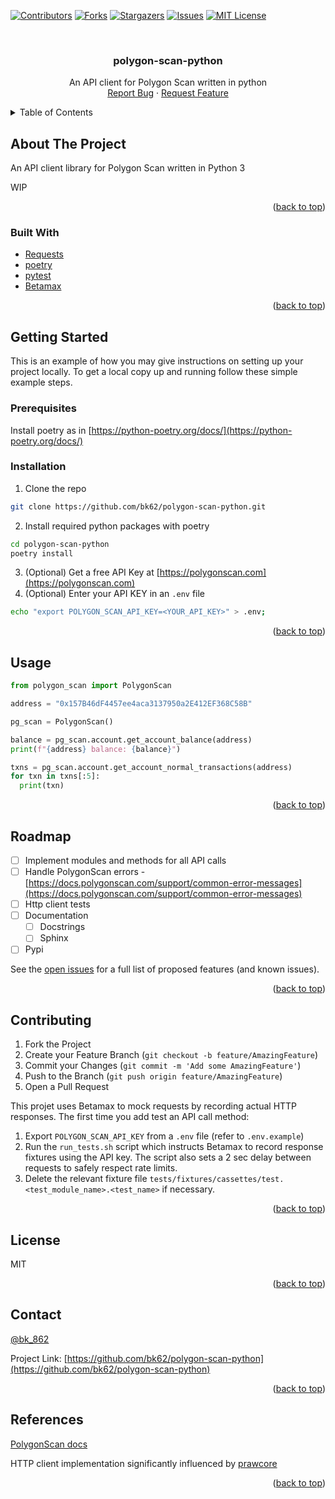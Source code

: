 <div id="top"></div>

<!-- PROJECT SHIELDS -->

[![Contributors][contributors-shield]][contributors-url]
[![Forks][forks-shield]][forks-url]
[![Stargazers][stars-shield]][stars-url]
[![Issues][issues-shield]][issues-url]
[![MIT License][license-shield]][license-url]

<!-- [![LinkedIn][linkedin-shield]][linkedin-url] -->

<!-- PROJECT LOGO -->
<br />
<div align="center">
  <a href="https://github.com/bk62/polygon-scan-python">
    <!-- <img src="images/logo.png" alt="Logo" width="80" height="80"> -->
  </a>

<h3 align="center">polygon-scan-python</h3>

  <p align="center">
    An API client for Polygon Scan written in python
    <br />
    <!-- <a href="https://github.com/bk62/polygon-scan-python"><strong>Explore the docs »</strong></a> -->
    <!-- <br /> -->
    <!-- <br /> -->
    <!-- <a href="https://github.com/bk62/polygon-scan-python">View Demo</a> -->
    <!-- · -->
    <a href="https://github.com/bk62/polygon-scan-python/issues">Report Bug</a>
    ·
    <a href="https://github.com/bk62/polygon-scan-python/issues">Request Feature</a>
  </p>
</div>

<!-- TABLE OF CONTENTS -->
<details>
  <summary>Table of Contents</summary>
  <ol>
    <li>
      <a href="#about-the-project">About The Project</a>
      <ul>
        <li><a href="#built-with">Built With</a></li>
      </ul>
    </li>
    <li>
      <a href="#getting-started">Getting Started</a>
      <ul>
        <li><a href="#prerequisites">Prerequisites</a></li>
        <li><a href="#installation">Installation</a></li>
      </ul>
    </li>
    <li><a href="#usage">Usage</a></li>
    <li><a href="#roadmap">Roadmap</a></li>
    <li><a href="#contributing">Contributing</a></li>
    <li><a href="#license">License</a></li>
    <li><a href="#contact">Contact</a></li>
    <li><a href="#references">References</a></li>
  </ol>
</details>

<!-- ABOUT THE PROJECT -->

## About The Project

<!-- [![Product Name Screen Shot][product-screenshot]](https://example.com) -->

An API client library for Polygon Scan written in Python 3

WIP

<!-- Here's a blank template to get started: To avoid retyping too much info. Do a search and replace with your text editor for the following: `bk62`, `polygon-scan-python`, `twitter_handle`, `linkedin_username`, `email_client`, `email`, `Polygon Scan Python `, `An API client for Polygon Scan written in python` -->

<p align="right">(<a href="#top">back to top</a>)</p>

### Built With

- [Requests](https://docs.python-requests.org/en/latest/)
- [poetry](https://python-poetry.org/)
- [pytest](https://docs.pytest.org/)
- [Betamax](https://github.com/betamaxpy/betamax)

<p align="right">(<a href="#top">back to top</a>)</p>

<!-- GETTING STARTED -->

## Getting Started

This is an example of how you may give instructions on setting up your project locally.
To get a local copy up and running follow these simple example steps.

### Prerequisites

Install poetry as in [https://python-poetry.org/docs/](https://python-poetry.org/docs/)

### Installation

1. Clone the repo
```sh
git clone https://github.com/bk62/polygon-scan-python.git
```
2. Install required python packages with poetry
```sh
cd polygon-scan-python
poetry install
```
3. (Optional) Get a free API Key at [https://polygonscan.com](https://polygonscan.com)
4. (Optional) Enter your API KEY in an `.env` file
```sh
echo "export POLYGON_SCAN_API_KEY=<YOUR_API_KEY>" > .env;
```

<p align="right">(<a href="#top">back to top</a>)</p>

<!-- USAGE EXAMPLES -->

## Usage

```python
from polygon_scan import PolygonScan

address = "0x157B46dF4457ee4aca3137950a2E412EF368C58B"

pg_scan = PolygonScan()

balance = pg_scan.account.get_account_balance(address)
print(f"{address} balance: {balance}")

txns = pg_scan.account.get_account_normal_transactions(address)
for txn in txns[:5]:
  print(txn)
```

<!-- _For more examples, please refer to the [Documentation](https://example.com)_ -->

<p align="right">(<a href="#top">back to top</a>)</p>

<!-- ROADMAP -->

## Roadmap

- [ ] Implement modules and methods for all API calls
- [ ] Handle PolygonScan errors - [https://docs.polygonscan.com/support/common-error-messages](https://docs.polygonscan.com/support/common-error-messages)
- [ ] Http client tests
- [ ] Documentation
  - [ ] Docstrings
  - [ ] Sphinx
- [ ] Pypi

See the [open issues](https://github.com/bk62/polygon-scan-python/issues) for a full list of proposed features (and known issues).

<p align="right">(<a href="#top">back to top</a>)</p>

<!-- CONTRIBUTING -->

## Contributing

1. Fork the Project
2. Create your Feature Branch (`git checkout -b feature/AmazingFeature`)
3. Commit your Changes (`git commit -m 'Add some AmazingFeature'`)
4. Push to the Branch (`git push origin feature/AmazingFeature`)
5. Open a Pull Request

This projet uses Betamax to mock requests by recording actual HTTP responses. The first time you add test an API call method:

1. Export `POLYGON_SCAN_API_KEY` from a `.env` file (refer to `.env.example`)
2. Run the `run_tests.sh` script which instructs Betamax to record response fixtures using the API key. The script also sets a 2 sec delay between requests to safely respect rate limits.
3. Delete the relevant fixture file `tests/fixtures/cassettes/test.<test_module_name>.<test_name>` if necessary.

<p align="right">(<a href="#top">back to top</a>)</p>

<!-- LICENSE -->

## License

MIT

<p align="right">(<a href="#top">back to top</a>)</p>

<!-- CONTACT -->

## Contact

[@bk_862](https://twitter.com/bk_862)

Project Link: [https://github.com/bk62/polygon-scan-python](https://github.com/bk62/polygon-scan-python)

<p align="right">(<a href="#top">back to top</a>)</p>

## References

[PolygonScan docs](https://docs.polygonscan.com)

HTTP client implementation significantly influenced by [prawcore](https://github.com/praw-dev/prawcore)

<p align="right">(<a href="#top">back to top</a>)</p>

<!-- MARKDOWN LINKS & IMAGES -->
<!-- https://www.markdownguide.org/basic-syntax/#reference-style-links -->

[contributors-shield]: https://img.shields.io/github/contributors/bk62/polygon-scan-python.svg?style=for-the-badge
[contributors-url]: https://github.com/bk62/polygon-scan-python/graphs/contributors
[forks-shield]: https://img.shields.io/github/forks/bk62/polygon-scan-python.svg?style=for-the-badge
[forks-url]: https://github.com/bk62/polygon-scan-python/network/members
[stars-shield]: https://img.shields.io/github/stars/bk62/polygon-scan-python.svg?style=for-the-badge
[stars-url]: https://github.com/bk62/polygon-scan-python/stargazers
[issues-shield]: https://img.shields.io/github/issues/bk62/polygon-scan-python.svg?style=for-the-badge
[issues-url]: https://github.com/bk62/polygon-scan-python/issues
[license-shield]: https://img.shields.io/github/license/bk62/polygon-scan-python.svg?style=for-the-badge
[license-url]: https://github.com/bk62/polygon-scan-python/blob/main/LICENSE
[linkedin-shield]: https://img.shields.io/badge/-LinkedIn-black.svg?style=for-the-badge&logo=linkedin&colorB=555
[linkedin-url]: https://linkedin.com/in/linkedin_username
[product-screenshot]: images/screenshot.png
